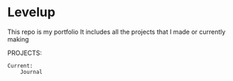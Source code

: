 # Levelup

This repo is my portfolio
It includes all the projects that I made or currently making

PROJECTS:

	Current: 
		Journal 

